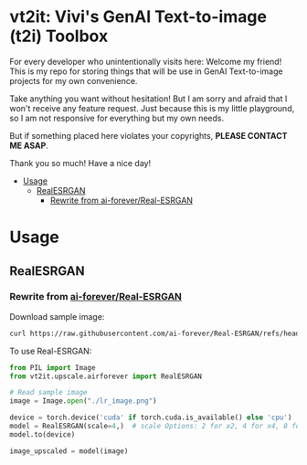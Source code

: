 # vt2it: Vivi's GenAI Text-to-image (t2i) Toolbox <!-- omit in toc -->

For every developer who unintentionally visits here: Welcome my friend! This is my repo for storing things that will be use in GenAI Text-to-image projects for my own convenience.

Take anything you want without hesitation! But I am sorry and afraid that I won't receive any feature request. Just because this is my little playground, so I am not responsive for everything but my own needs.

But if something placed here violates your copyrights, **PLEASE CONTACT ME ASAP**.

Thank you so much! Have a nice day!

- [Usage](#usage)
  - [RealESRGAN](#realesrgan)
    - [Rewrite from ai-forever/Real-ESRGAN](#rewrite-from-ai-foreverreal-esrgan)


# Usage

## RealESRGAN

### Rewrite from [ai-forever/Real-ESRGAN](https://github.com/ai-forever/Real-ESRGAN)

Download sample image:

```bash
curl https://raw.githubusercontent.com/ai-forever/Real-ESRGAN/refs/heads/main/inputs/lr_image.png -o lr_image.png
```

To use Real-ESRGAN:

```python
from PIL import Image
from vt2it.upscale.airforever import RealESRGAN

# Read sample image
image = Image.open("./lr_image.png") 

device = torch.device('cuda' if torch.cuda.is_available() else 'cpu')
model = RealESRGAN(scale=4,)  # scale Options: 2 for x2, 4 for x4, 8 for x8
model.to(device)

image_upscaled = model(image)
```